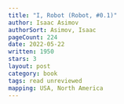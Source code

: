 ```yaml
---
title: "I, Robot (Robot, #0.1)"
author: Isaac Asimov
authorSort: Asimov, Isaac
pageCount: 224
date: 2022-05-22
written: 1950
stars: 3
layout: post
category: book
tags: read unreviewed
mapping: USA, North America
---
```

